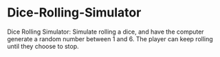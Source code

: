# Dice-Rolling-Simulator
Dice Rolling Simulator: Simulate rolling a dice, and have the computer generate a random number between 1 and 6. The player can keep rolling until they choose to stop.
